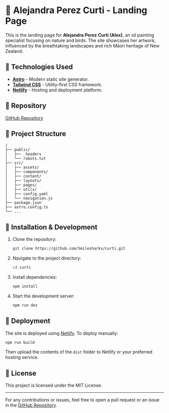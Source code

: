 # 🎨 Alejandra Perez Curti - Landing Page

This is the landing page for **Alejandra Perez Curti (Alex)**, an oil painting specialist focusing on nature and birds. The site showcases her artwork, influenced by the breathtaking landscapes and rich Māori heritage of New Zealand.

## 🚀 Technologies Used

- **[Astro](https://astro.build/)** - Modern static site generator.
- **[Tailwind CSS](https://tailwindcss.com/)** - Utility-first CSS framework.
- **[Netlify](https://www.netlify.com/)** - Hosting and deployment platform.

## 📌 Repository

[GitHub Repository](https://github.com/Smilesharks/curti)

## 📂 Project Structure

```
/
├── public/
│   ├── _headers
│   └── robots.txt
├── src/
│   ├── assets/
│   ├── components/
│   ├── content/
│   ├── layouts/
│   ├── pages/
│   ├── utils/
│   ├── config.yaml
│   └── navigation.js
├── package.json
├── astro.config.ts
└── ...
```

## 🔧 Installation & Development

1. Clone the repository:
   ```sh
   git clone https://github.com/Smilesharks/curti.git
   ```
2. Navigate to the project directory:
   ```sh
   cd curti
   ```
3. Install dependencies:
   ```sh
   npm install
   ```
4. Start the development server:
   ```sh
   npm run dev
   ```

## 🚀 Deployment

The site is deployed using [Netlify](https://www.netlify.com/). To deploy manually:

```sh
npm run build
```

Then upload the contents of the `dist` folder to Netlify or your preferred hosting service.

## 📄 License

This project is licensed under the MIT License.

---

For any contributions or issues, feel free to open a pull request or an issue in the [GitHub Repository](https://github.com/Smilesharks/curti).
